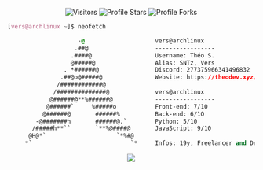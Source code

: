 <p align="center"><img src="https://gpvc.arturio.dev/theosanct0s" alt="Visitors"></a>
<img src="https://img.shields.io/badge/dynamic/json?&label=Total%20Stars&color=bb2527&style=flat&style=for-the-badge&query=%24.stars&url=https://api.github-star-counter.workers.dev/user/theosanct0s" alt="Profile Stars"></a>
<img src="https://img.shields.io/badge/dynamic/json?&label=Total%20Forks&color=bb2527&style=flat&style=for-the-badge&query=%24.forks&url=https://api.github-star-counter.workers.dev/user/theosanct0s" alt="Profile Forks"></a>

<!-- 

	~> If you see this don't forget to follow me before skid <3

-->

```css
[vers@archlinux ~]$ neofetch

                    -@                    vers@archlinux
                   .##@                   -----------------
                  .####@                  Username: Théo S.
                  @#####@                 Alias: SNTz, Vers
                . *######@                Discord: 277375966341496832
               .##@o@#####@               Website: https://theodev.xyz/
              /############@            
             /##############@             vers@archlinux
            @######@**%######@            -----------------
           @######`     %#####o           Front-end: 7/10
          @######@       ######%          Back-end: 6/1O
        -@#######h       ######@.`        Python: 5/10
       /#####h**``       `**%@####@       JavaScript: 9/10
      @H@*`                    `*%#@    
     *`                            `*     Infos: 19y, Freelancer and Designer & Software Engineer!

```

<p align="center">
	<img src="https://lanyard.cnrad.dev/api/277375966341496832"/>
<!-- 	<br>
	<img src="https://github-readme-streak-stats.herokuapp.com/?user=KanekiWeb&theme=dark&hide_border=true">
	<br>
	<img src="https://github-readme-stats.vercel.app/api?username=KanekiWeb&include_all_commits=true&show_icons=true&hide_border=true&hide_title=true&count_private=true&theme=dark">
	<br>
	<img src="https://github-readme-stats.vercel.app/api/top-langs/?username=KanekiWeb&layout=compact&count_private=true&langs_count=8&hide_border=true&theme=dark"> -->
</p>

